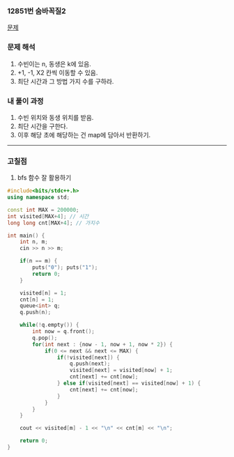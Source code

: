 ### 12851번 숨바꼭질2

[문제](https://www.acmicpc.net/problem/12851)

### 문제 해석

1. 수빈이는 n, 동생은 k에 있음.
2. +1, -1, X2 칸씩 이동할 수 있음.
3. 최단 시간과 그 방법 가지 수를 구하라.

### 내 풀이 과정

1. 수빈 위치와 동생 위치를 받음.
2. 최단 시간을 구한다.
3. 이후 해당 초에 해당하는 건 map에 담아서 반환하기.

---

### 고칠점

1. bfs 함수 잘 활용하기

```c++
#include<bits/stdc++.h>
using namespace std;

const int MAX = 200000;
int visited[MAX+4]; // 시간
long long cnt[MAX+4]; // 가지수

int main() {
    int n, m;
    cin >> n >> m;

    if(n == m) {
        puts("0"); puts("1");
        return 0;
    }

    visited[n] = 1;
    cnt[n] = 1;
    queue<int> q;
    q.push(n);

    while(!q.empty()) {
        int now = q.front();
        q.pop();
        for(int next : {now - 1, now + 1, now * 2}) {
            if(0 <= next && next <= MAX) {
                if(!visited[next]) {
                    q.push(next);
                    visited[next] = visited[now] + 1;
                    cnt[next] += cnt[now];
                } else if(visited[next] == visited[now] + 1) {
                    cnt[next] += cnt[now];
                }
            }
        }
    }

    cout << visited[m] - 1 << "\n" << cnt[m] << "\n";

    return 0;
}
```
